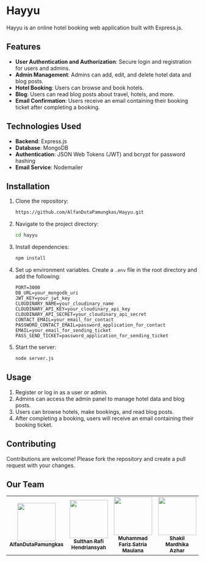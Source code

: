 # Hayyu

Hayyu is an online hotel booking web application built with Express.js.

## Features

- **User Authentication and Authorization**: Secure login and registration for users and admins.
- **Admin Management**: Admins can add, edit, and delete hotel data and blog posts.
- **Hotel Booking**: Users can browse and book hotels.
- **Blog**: Users can read blog posts about travel, hotels, and more.
- **Email Confirmation**: Users receive an email containing their booking ticket after completing a booking.

## Technologies Used

- **Backend**: Express.js
- **Database**: MongoDB
- **Authentication**: JSON Web Tokens (JWT) and bcrypt for password hashing
- **Email Service**: Nodemailer

## Installation

1. Clone the repository:

    ```bash
    https://github.com/AlfanDutaPamungkas/Hayyu.git
    ```

2. Navigate to the project directory:

    ```bash
    cd hayyu
    ```

3. Install dependencies:

    ```bash
    npm install
    ```

4. Set up environment variables. Create a `.env` file in the root directory and add the following:

    ```env
    PORT=3000
    DB_URL=your_mongodb_uri
    JWT_KEY=your_jwt_key
    CLOUDINARY_NAME=your_cloudinary_name
    CLOUDINARY_API_KEY=your_cloudinary_api_key
    CLOUDINARY_API_SECRET=your_cloudinary_api_secret
    CONTACT_EMAIL=your_email_for_contact
    PASSWORD_CONTACT_EMAIL=password_application_for_contact
    EMAIL=your_email_for_sending_ticket
    PASS_SEND_TICKET=password_application_for_sending_ticket
    ```

5. Start the server:

    ```bash
    node server.js
    ```

## Usage

1. Register or log in as a user or admin.
2. Admins can access the admin panel to manage hotel data and blog posts.
3. Users can browse hotels, make bookings, and read blog posts.
4. After completing a booking, users will receive an email containing their booking ticket.

## Contributing

Contributions are welcome! Please fork the repository and create a pull request with your changes.

## Our Team
<table>
  <tbody>
    <tr>
      <td align="center"><a href="https://github.com/AlfanDutaPamungkas"><img src="https://avatars.githubusercontent.com/u/128448534?v=4?s=100" width="100px;" alt=""/><br /><sub><b>AlfanDutaPamungkas</b></sub></a></td>
      <td align="center"><a href="https://github.com/sulthan18"><img src="https://avatars.githubusercontent.com/u/126325594?v=4?s=100" width="100px;" alt=""/><br /><sub><b>Sulthan Rafi Hendriansyah</b></sub></a></td>
      <td align="center"><a href="https://github.com/Fariz214"><img src="https://avatars.githubusercontent.com/u/130908462?v=4" width="100px;" alt=""/><br /><sub><b>Muhammad Fariz Satria Maulana</b></sub></a></td>
      <td align="center"><a href="https://github.com/shaqil23"><img src="https://avatars.githubusercontent.com/u/129819903?v=4" width="100px;" alt=""/><br /><sub><b>Shakil Mardhika Azhar</b></sub></a></td>
      <td align="center"><a href="https://github.com/Dryannn"><img src="https://avatars.githubusercontent.com/u/95418088?v=4" width="100px;" alt=""/><br /><sub><b>Adrian Fathurahman</b></sub></a></td>
    </tr>
  </tbody>
</table>
